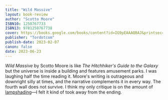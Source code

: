```yaml
---
title: "Wild Massive"
layout: book-review
author: "Scotto Moore"
ISBN10: 1250767733
ISBN13: 9781250767738
cover: https://books.google.com/books/content?id=IG9pEAAAQBAJ&printsec=frontcover&img=1&zoom=1&edge=curl&source=gbs_api
publisher: "Tordotcom"
publish-date: 2023-02-07
canon: false
date: 2023-06-23
---
```

*Wild Massive* by Scotto Moore is like *The Hitchhiker's Guide to the Galaxy* but the universe is inside a building and features amusement parks.
I was laughing half the time reading it.
Moore's writing is outrageous and downright silly at times, and the narrative complements it in every way.
The fourth wall does not survive.
I think my only critique is on the amount of [lampshading](https://www.youtube.com/watch?v=G1gzqtwrutw)—I felt it kind of took away from the ending.